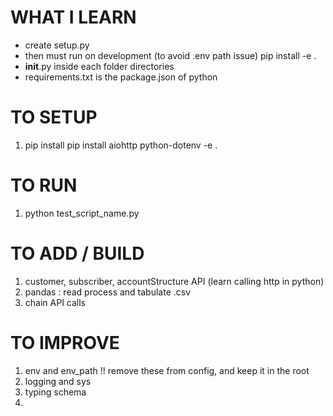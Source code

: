 # WHAT I LEARN
- create setup.py
- then must run on development (to avoid .env path issue) pip install -e .
- __init__.py inside each folder directories
- requirements.txt is the package.json of python


# TO SETUP
1) pip install pip install aiohttp python-dotenv -e .


# TO RUN
1) python test_script_name.py


# TO ADD / BUILD 
1) customer, subscriber, accountStructure API (learn calling http in python)
2) pandas : read process and tabulate .csv
3) chain API calls


# TO IMPROVE
1) env and env_path !! remove these from config, and keep it in the root
2) logging and sys
3) typing schema
4) 